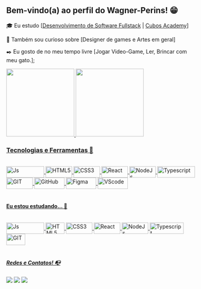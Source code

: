 ## Bem-vindo(a) ao perfil do Wagner-Perins! 😁

🎓 Eu estudo [[Desenvolvimento de Software Fullstack](https://cubos.academy/cursos/desenvolvimento-de-software-v2) | [Cubos Academy](https://cubos.academy/)]

🔎 Também sou curioso sobre [Designer de games e Artes em geral]

✒️ Eu gosto de no meu tempo livre [Jogar Video-Game, Ler, Brincar com meu gato.];


 <div>
   <a href="https://github.com/Wagner-Perins">
   <img height="180em" src="https://github-readme-stats.vercel.app/api?username=Wagner-Perins&show_icons=true&theme=onedark&include_all_commits=true&count_private=true"/>
   <img height="180em" src="https://github-readme-stats.vercel.app/api/top-langs/?username=Wagner-Perins&layout=compact&langs_count=6&theme=onedark"/>
</div>

### Tecnologias e Ferramentas 🔧

<div style="display: inline_block"><br>
  <img align="center" alt="Js" height="30" width="100" src="https://img.shields.io/badge/javascript-%23323330.svg?style=for-the-badge&logo=javascript&logoColor=%23F7DF1E">
  <img align="center" alt="HTML5" height="30" width="70" src="https://img.shields.io/badge/html5-%23E34F26.svg?style=for-the-badge&logo=html5&logoColor=white">
  <img align="center" alt="CSS3" height="30" width="70" src="https://img.shields.io/badge/css3-%231572B6.svg?style=for-the-badge&logo=css3&logoColor=white">
  <img align="center" alt="React" height="30" width="70" src="https://img.shields.io/badge/react-%2320232a.svg?style=for-the-badge&logo=react&logoColor=%2361DAFB">
  <img align="center" alt="NodeJs" height="30" width="70" src="https://img.shields.io/badge/node.js-6DA55F?style=for-the-badge&logo=node.js&logoColor=white">
  <img align="center" alt="Typescript" height="30" width="100" src="https://img.shields.io/badge/typescript-%23007ACC.svg?style=for-the-badge&logo=typescript&logoColor=white">
  <img align="center" alt="GIT" height="30" width="70" src="https://img.shields.io/badge/git-%23F05033.svg?style=for-the-badge&logo=git&logoColor=white">
  <img align="center" alt="GitHub" height="30" width="80" src="https://img.shields.io/badge/github-%23121011.svg?style=for-the-badge&logo=github&logoColor=white">
  <img align="center" alt="Figma" height="30" width="80" src="https://img.shields.io/badge/figma-%23F24E1E.svg?style=for-the-badge&logo=figma&logoColor=white">
  <img align="center" alt="VScode" height="30" width="80" src="https://img.shields.io/badge/VS%20Code-0078d7.svg?style=for-the-badge&logo=visual-studio-code&logoColor=white">
  
</div>
<br>

#### Eu estou estudando... 🧩
 <div style="display: inline_block"><br>
  <img align="center" alt="Js" height="30" width="100" src="https://img.shields.io/badge/javascript-%23323330.svg?style=for-the-badge&logo=javascript&logoColor=%23F7DF1E">
  <img align="center" alt="HTML5" height="30" width="50" src="https://img.shields.io/badge/html5-%23E34F26.svg?style=for-the-badge&logo=html5&logoColor=white">
  <img align="center" alt="CSS3" height="30" width="70" src="https://img.shields.io/badge/css3-%231572B6.svg?style=for-the-badge&logo=css3&logoColor=white">
  <img align="center" alt="React" height="30" width="70" src="https://img.shields.io/badge/react-%2320232a.svg?style=for-the-badge&logo=react&logoColor=%2361DAFB">
  <img align="center" alt="NodeJs" height="30" width="70" src="https://img.shields.io/badge/node.js-6DA55F?style=for-the-badge&logo=node.js&logoColor=white">
  <img align="center" alt="Typescript" height="30" width="90" src="https://img.shields.io/badge/typescript-%23007ACC.svg?style=for-the-badge&logo=typescript&logoColor=white">
  <img align="center" alt="GIT" height="30" width="50" src="https://img.shields.io/badge/git-%23F05033.svg?style=for-the-badge&logo=git&logoColor=white">
 </div>

<br>
 
##### Redes e Contatos! 📭
 
<div>
  <a href="https://instagram.com/sora_natsuki" target="_blank"><img src="https://img.shields.io/badge/-Instagram-%23E4405F?style=for-the-badge&logo=instagram&logoColor=white" target="_blank"></a> 
  <a href = "mailto:wagnerperins@gmail.com"><img src="https://img.shields.io/badge/-Gmail-%23333?style=for-the-badge&logo=gmail&logoColor=white" target="_blank"></a>
  <a href="https://www.linkedin.com/in/wagner-perins-766b112b6/" target="_blank"><img src="https://img.shields.io/badge/-LinkedIn-%230077B5?style=for-the-badge&logo=linkedin&logoColor=white" target="_blank"></a>
</div>
